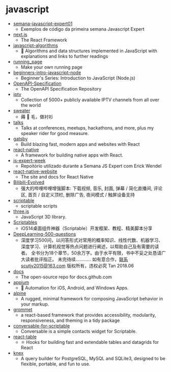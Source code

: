 # javascript
- [semana-javascript-expert01](https://github.com/ErickWendel/semana-javascript-expert01)
  - Exemplos de código da primeira semana Javascript Expert
- [next.js](https://github.com/vercel/next.js)
  - The React Framework
- [javascript-algorithms](https://github.com/trekhleb/javascript-algorithms)
  - 📝 Algorithms and data structures implemented in JavaScript with explanations and links to further readings
- [running_page](https://github.com/yihong0618/running_page)
  - Make your own running page
- [beginners-intro-javascript-node](https://github.com/microsoft/beginners-intro-javascript-node)
  - Beginner's Series: Introduction to JavaScript (Node.js)
- [OpenAPI-Specification](https://github.com/OAI/OpenAPI-Specification)
  - The OpenAPI Specification Repository
- [iptv](https://github.com/iptv-org/iptv)
  - Collection of 5000+ publicly available IPTV channels from all over the world
- [sweater](https://github.com/zarkin404/sweater)
  - 薅 🐑 毛，做衬衫
- [talks](https://github.com/cassidoo/talks)
  - Talks at conferences, meetups, hackathons, and more, plus my speaker rider for good measure.
- [gatsby](https://github.com/gatsbyjs/gatsby)
  - Build blazing fast, modern apps and websites with React
- [react-native](https://github.com/facebook/react-native)
  - A framework for building native apps with React.
- [js-expert-week](https://github.com/pedrorenan/js-expert-week)
  - Repoitório utilizado durante a Semana JS Expert com Erick Wendel
- [react-native-website](https://github.com/facebook/react-native-website)
  - The site and docs for React Native
- [Bilibili-Evolved](https://github.com/the1812/Bilibili-Evolved)
  - 强大的哔哩哔哩增强脚本: 下载视频, 音乐, 封面, 弹幕 / 简化直播间, 评论区, 首页 / 自定义顶栏, 删除广告, 夜间模式 / 触屏设备支持
- [scriptable](https://github.com/Juniorchen2012/scriptable)
  - scriptable scripts
- [three.js](https://github.com/mrdoob/three.js)
  - JavaScript 3D library.
- [Scriptables](https://github.com/im3x/Scriptables)
  - iOS14桌面组件神器（Scriptable）开发框架、教程、精美脚本分享
- [DeepLearning-500-questions](https://github.com/scutan90/DeepLearning-500-questions)
  - 深度学习500问，以问答形式对常用的概率知识、线性代数、机器学习、深度学习、计算机视觉等热点问题进行阐述，以帮助自己及有需要的读者。 全书分为18个章节，50余万字。由于水平有限，书中不妥之处恳请广大读者批评指正。 未完待续............ 如有意合作，联系scutjy2015@163.com 版权所有，违权必究 Tan 2018.06
- [docs](https://github.com/github/docs)
  - The open-source repo for docs.github.com
- [appium](https://github.com/appium/appium)
  - 📱 Automation for iOS, Android, and Windows Apps.
- [alpine](https://github.com/alpinejs/alpine)
  - A rugged, minimal framework for composing JavaScript behavior in your markup.
- [grommet](https://github.com/grommet/grommet)
  - a react-based framework that provides accessibility, modularity, responsiveness, and theming in a tidy package
- [conversable-for-scriptable](https://github.com/andyngo/conversable-for-scriptable)
  - Conversable is a simple contacts widget for Scriptable.
- [react-table](https://github.com/tannerlinsley/react-table)
  - ⚛️ Hooks for building fast and extendable tables and datagrids for React
- [knex](https://github.com/knex/knex)
  - A query builder for PostgreSQL, MySQL and SQLite3, designed to be flexible, portable, and fun to use.
